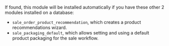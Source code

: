 If found, this module will be installed automatically if you have these other 2 modules
installed on a database:

- `sale_order_product_recommendation`, which creates a product recommendations wizard.
- `sale_packaging_default`, which allows setting and using a default product packaging
  for the sale workflow.
